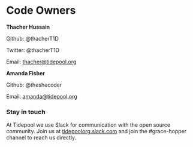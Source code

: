 # Code Owners


**Thacher Hussain**

Github: @thacherT1D

Twitter: @thacherT1D

Email: thacher@tidepool.org


**Amanda Fisher**

Github: @theshecoder

Email: amanda@tidepool.org


### Stay in touch
At Tidepool we use Slack for communication with the open source community. Join us at [tidepoolorg.slack.com](http://public-chat.tidepool.org/) and join the #grace-hopper channel to reach us directly.
